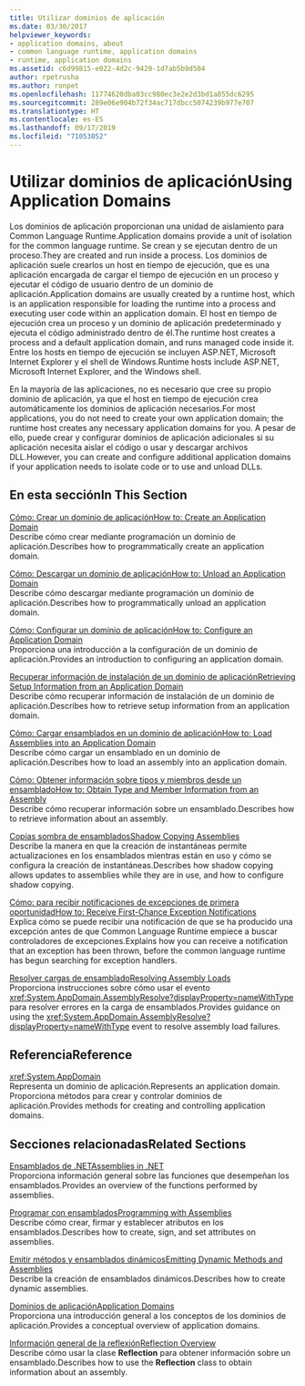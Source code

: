 ```yaml
---
title: Utilizar dominios de aplicación
ms.date: 03/30/2017
helpviewer_keywords:
- application domains, about
- common language runtime, application domains
- runtime, application domains
ms.assetid: c6d99815-e022-4d2c-9420-1d7ab5b9d504
author: rpetrusha
ms.author: ronpet
ms.openlocfilehash: 11774620dba03cc980ec3e2e2d3bd1a855dc6295
ms.sourcegitcommit: 289e06e904b72f34ac717dbcc5074239b977e707
ms.translationtype: HT
ms.contentlocale: es-ES
ms.lasthandoff: 09/17/2019
ms.locfileid: "71053052"
---
```

# <a name="using-application-domains"></a><span data-ttu-id="46252-102">Utilizar dominios de aplicación</span><span class="sxs-lookup"><span data-stu-id="46252-102">Using Application Domains</span></span>

<span data-ttu-id="46252-103">Los dominios de aplicación proporcionan una unidad de aislamiento para Common Language Runtime.</span><span class="sxs-lookup"><span data-stu-id="46252-103">Application domains provide a unit of isolation for the common language runtime.</span></span> <span data-ttu-id="46252-104">Se crean y se ejecutan dentro de un proceso.</span><span class="sxs-lookup"><span data-stu-id="46252-104">They are created and run inside a process.</span></span> <span data-ttu-id="46252-105">Los dominios de aplicación suele crearlos un host en tiempo de ejecución, que es una aplicación encargada de cargar el tiempo de ejecución en un proceso y ejecutar el código de usuario dentro de un dominio de aplicación.</span><span class="sxs-lookup"><span data-stu-id="46252-105">Application domains are usually created by a runtime host, which is an application responsible for loading the runtime into a process and executing user code within an application domain.</span></span> <span data-ttu-id="46252-106">El host en tiempo de ejecución crea un proceso y un dominio de aplicación predeterminado y ejecuta el código administrado dentro de él.</span><span class="sxs-lookup"><span data-stu-id="46252-106">The runtime host creates a process and a default application domain, and runs managed code inside it.</span></span> <span data-ttu-id="46252-107">Entre los hosts en tiempo de ejecución se incluyen ASP.NET, Microsoft Internet Explorer y el shell de Windows.</span><span class="sxs-lookup"><span data-stu-id="46252-107">Runtime hosts include ASP.NET, Microsoft Internet Explorer, and the Windows shell.</span></span>  
  
<span data-ttu-id="46252-108">En la mayoría de las aplicaciones, no es necesario que cree su propio dominio de aplicación, ya que el host en tiempo de ejecución crea automáticamente los dominios de aplicación necesarios.</span><span class="sxs-lookup"><span data-stu-id="46252-108">For most applications, you do not need to create your own application domain; the runtime host creates any necessary application domains for you.</span></span> <span data-ttu-id="46252-109">A pesar de ello, puede crear y configurar dominios de aplicación adicionales si su aplicación necesita aislar el código o usar y descargar archivos DLL.</span><span class="sxs-lookup"><span data-stu-id="46252-109">However, you can create and configure additional application domains if your application needs to isolate code or to use and unload DLLs.</span></span>  
  
## <a name="in-this-section"></a><span data-ttu-id="46252-110">En esta sección</span><span class="sxs-lookup"><span data-stu-id="46252-110">In This Section</span></span>  

[<span data-ttu-id="46252-111">Cómo: Crear un dominio de aplicación</span><span class="sxs-lookup"><span data-stu-id="46252-111">How to: Create an Application Domain</span></span>](how-to-create-an-application-domain.md)  
<span data-ttu-id="46252-112">Describe cómo crear mediante programación un dominio de aplicación.</span><span class="sxs-lookup"><span data-stu-id="46252-112">Describes how to programmatically create an application domain.</span></span>  
  
[<span data-ttu-id="46252-113">Cómo: Descargar un dominio de aplicación</span><span class="sxs-lookup"><span data-stu-id="46252-113">How to: Unload an Application Domain</span></span>](how-to-unload-an-application-domain.md)  
<span data-ttu-id="46252-114">Describe cómo descargar mediante programación un dominio de aplicación.</span><span class="sxs-lookup"><span data-stu-id="46252-114">Describes how to programmatically unload an application domain.</span></span>  
  
[<span data-ttu-id="46252-115">Cómo: Configurar un dominio de aplicación</span><span class="sxs-lookup"><span data-stu-id="46252-115">How to: Configure an Application Domain</span></span>](how-to-configure-an-application-domain.md)  
<span data-ttu-id="46252-116">Proporciona una introducción a la configuración de un dominio de aplicación.</span><span class="sxs-lookup"><span data-stu-id="46252-116">Provides an introduction to configuring an application domain.</span></span>  
  
[<span data-ttu-id="46252-117">Recuperar información de instalación de un dominio de aplicación</span><span class="sxs-lookup"><span data-stu-id="46252-117">Retrieving Setup Information from an Application Domain</span></span>](retrieve-setup-information.md)  
<span data-ttu-id="46252-118">Describe cómo recuperar información de instalación de un dominio de aplicación.</span><span class="sxs-lookup"><span data-stu-id="46252-118">Describes how to retrieve setup information from an application domain.</span></span>  
  
[<span data-ttu-id="46252-119">Cómo: Cargar ensamblados en un dominio de aplicación</span><span class="sxs-lookup"><span data-stu-id="46252-119">How to: Load Assemblies into an Application Domain</span></span>](how-to-load-assemblies-into-an-application-domain.md)  
<span data-ttu-id="46252-120">Describe cómo cargar un ensamblado en un dominio de aplicación.</span><span class="sxs-lookup"><span data-stu-id="46252-120">Describes how to load an assembly into an application domain.</span></span>  
  
[<span data-ttu-id="46252-121">Cómo: Obtener información sobre tipos y miembros desde un ensamblado</span><span class="sxs-lookup"><span data-stu-id="46252-121">How to: Obtain Type and Member Information from an Assembly</span></span>](../reflection-and-codedom/get-type-member-information.md)  
<span data-ttu-id="46252-122">Describe cómo recuperar información sobre un ensamblado.</span><span class="sxs-lookup"><span data-stu-id="46252-122">Describes how to retrieve information about an assembly.</span></span>  
  
[<span data-ttu-id="46252-123">Copias sombra de ensamblados</span><span class="sxs-lookup"><span data-stu-id="46252-123">Shadow Copying Assemblies</span></span>](shadow-copy-assemblies.md)  
<span data-ttu-id="46252-124">Describe la manera en que la creación de instantáneas permite actualizaciones en los ensamblados mientras están en uso y cómo se configura la creación de instantáneas.</span><span class="sxs-lookup"><span data-stu-id="46252-124">Describes how shadow copying allows updates to assemblies while they are in use, and how to configure shadow copying.</span></span>  
  
[<span data-ttu-id="46252-125">Cómo: para recibir notificaciones de excepciones de primera oportunidad</span><span class="sxs-lookup"><span data-stu-id="46252-125">How to: Receive First-Chance Exception Notifications</span></span>](how-to-receive-first-chance-exception-notifications.md)  
<span data-ttu-id="46252-126">Explica cómo se puede recibir una notificación de que se ha producido una excepción antes de que Common Language Runtime empiece a buscar controladores de excepciones.</span><span class="sxs-lookup"><span data-stu-id="46252-126">Explains how you can receive a notification that an exception has been thrown, before the common language runtime has begun searching for exception handlers.</span></span>  
  
[<span data-ttu-id="46252-127">Resolver cargas de ensamblado</span><span class="sxs-lookup"><span data-stu-id="46252-127">Resolving Assembly Loads</span></span>](../../standard/assembly/resolve-loads.md)  
<span data-ttu-id="46252-128">Proporciona instrucciones sobre cómo usar el evento <xref:System.AppDomain.AssemblyResolve?displayProperty=nameWithType> para resolver errores en la carga de ensamblados.</span><span class="sxs-lookup"><span data-stu-id="46252-128">Provides guidance on using the <xref:System.AppDomain.AssemblyResolve?displayProperty=nameWithType> event to resolve assembly load failures.</span></span>  
  
## <a name="reference"></a><span data-ttu-id="46252-129">Referencia</span><span class="sxs-lookup"><span data-stu-id="46252-129">Reference</span></span>  

<xref:System.AppDomain>  
<span data-ttu-id="46252-130">Representa un dominio de aplicación.</span><span class="sxs-lookup"><span data-stu-id="46252-130">Represents an application domain.</span></span> <span data-ttu-id="46252-131">Proporciona métodos para crear y controlar dominios de aplicación.</span><span class="sxs-lookup"><span data-stu-id="46252-131">Provides methods for creating and controlling application domains.</span></span>  
  
## <a name="related-sections"></a><span data-ttu-id="46252-132">Secciones relacionadas</span><span class="sxs-lookup"><span data-stu-id="46252-132">Related Sections</span></span>  
[<span data-ttu-id="46252-133">Ensamblados de .NET</span><span class="sxs-lookup"><span data-stu-id="46252-133">Assemblies in .NET</span></span>](../../standard/assembly/index.md)  
<span data-ttu-id="46252-134">Proporciona información general sobre las funciones que desempeñan los ensamblados.</span><span class="sxs-lookup"><span data-stu-id="46252-134">Provides an overview of the functions performed by assemblies.</span></span>  
  
[<span data-ttu-id="46252-135">Programar con ensamblados</span><span class="sxs-lookup"><span data-stu-id="46252-135">Programming with Assemblies</span></span>](../../standard/assembly/program.md)  
<span data-ttu-id="46252-136">Describe cómo crear, firmar y establecer atributos en los ensamblados.</span><span class="sxs-lookup"><span data-stu-id="46252-136">Describes how to create, sign, and set attributes on assemblies.</span></span>  
  
[<span data-ttu-id="46252-137">Emitir métodos y ensamblados dinámicos</span><span class="sxs-lookup"><span data-stu-id="46252-137">Emitting Dynamic Methods and Assemblies</span></span>](../reflection-and-codedom/emitting-dynamic-methods-and-assemblies.md)  
<span data-ttu-id="46252-138">Describe la creación de ensamblados dinámicos.</span><span class="sxs-lookup"><span data-stu-id="46252-138">Describes how to create dynamic assemblies.</span></span>  
  
[<span data-ttu-id="46252-139">Dominios de aplicación</span><span class="sxs-lookup"><span data-stu-id="46252-139">Application Domains</span></span>](application-domains.md)  
<span data-ttu-id="46252-140">Proporciona una introducción general a los conceptos de los dominios de aplicación.</span><span class="sxs-lookup"><span data-stu-id="46252-140">Provides a conceptual overview of application domains.</span></span>  
  
[<span data-ttu-id="46252-141">Información general de la reflexión</span><span class="sxs-lookup"><span data-stu-id="46252-141">Reflection Overview</span></span>](../reflection-and-codedom/reflection.md)  
<span data-ttu-id="46252-142">Describe cómo usar la clase **Reflection** para obtener información sobre un ensamblado.</span><span class="sxs-lookup"><span data-stu-id="46252-142">Describes how to use the **Reflection** class to obtain information about an assembly.</span></span>
